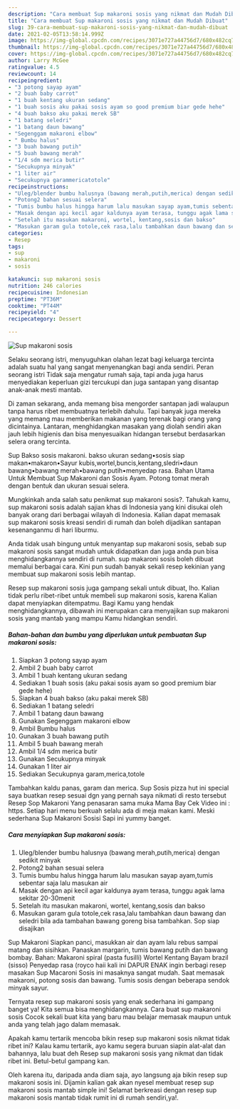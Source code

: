 ```yaml
---
description: "Cara membuat Sup makaroni sosis yang nikmat dan Mudah Dibuat"
title: "Cara membuat Sup makaroni sosis yang nikmat dan Mudah Dibuat"
slug: 39-cara-membuat-sup-makaroni-sosis-yang-nikmat-dan-mudah-dibuat
date: 2021-02-05T13:58:14.999Z
image: https://img-global.cpcdn.com/recipes/3071e727a44756d7/680x482cq70/sup-makaroni-sosis-foto-resep-utama.jpg
thumbnail: https://img-global.cpcdn.com/recipes/3071e727a44756d7/680x482cq70/sup-makaroni-sosis-foto-resep-utama.jpg
cover: https://img-global.cpcdn.com/recipes/3071e727a44756d7/680x482cq70/sup-makaroni-sosis-foto-resep-utama.jpg
author: Larry McGee
ratingvalue: 4.5
reviewcount: 14
recipeingredient:
- "3 potong sayap ayam"
- "2 buah baby carrot"
- "1 buah kentang ukuran sedang"
- "1 buah sosis aku pakai sosis ayam so good premium biar gede hehe"
- "4 buah bakso aku pakai merek SB"
- "1 batang seledri"
- "1 batang daun bawang"
- "Segenggam makaroni elbow"
- " Bumbu halus"
- "3 buah bawang putih"
- "5 buah bawang merah"
- "1/4 sdm merica butir"
- "Secukupnya minyak"
- "1 liter air"
- "Secukupnya garammericatotole"
recipeinstructions:
- "Uleg/blender bumbu halusnya (bawang merah,putih,merica) dengan sedikit minyak"
- "Potong2 bahan sesuai selera"
- "Tumis bumbu halus hingga harum lalu masukan sayap ayam,tumis sebentar saja lalu masukan air"
- "Masak dengan api kecil agar kaldunya ayam terasa, tunggu agak lama sekitar 20-30menit"
- "Setelah itu masukan makaroni, wortel, kentang,sosis dan bakso"
- "Masukan garam gula totole,cek rasa,lalu tambahkan daun bawang dan seledri bila ada tambahan bawang goreng bisa tambahkan. Sop siap disajikan"
categories:
- Resep
tags:
- sup
- makaroni
- sosis

katakunci: sup makaroni sosis 
nutrition: 246 calories
recipecuisine: Indonesian
preptime: "PT36M"
cooktime: "PT44M"
recipeyield: "4"
recipecategory: Dessert

---
```



![Sup makaroni sosis](https://img-global.cpcdn.com/recipes/3071e727a44756d7/680x482cq70/sup-makaroni-sosis-foto-resep-utama.jpg)

Selaku seorang istri, menyuguhkan olahan lezat bagi keluarga tercinta adalah suatu hal yang sangat menyenangkan bagi anda sendiri. Peran seorang istri Tidak saja mengatur rumah saja, tapi anda juga harus menyediakan keperluan gizi tercukupi dan juga santapan yang disantap anak-anak mesti mantab.

Di zaman  sekarang, anda memang bisa mengorder santapan jadi walaupun tanpa harus ribet membuatnya terlebih dahulu. Tapi banyak juga mereka yang memang mau memberikan makanan yang terenak bagi orang yang dicintainya. Lantaran, menghidangkan masakan yang diolah sendiri akan jauh lebih higienis dan bisa menyesuaikan hidangan tersebut berdasarkan selera orang tercinta. 

Sup Bakso sosis makaroni. bakso ukuran sedang•sosis siap makan•makaron•Sayur kubis,wortel,buncis,kentang,sledri•daun bawang•bawang merah•bawang putih•menyedap rasa. Bahan Utama Untuk Membuat Sup Makaroni dan Sosis Ayam. Potong tomat merah dengan bentuk dan ukuran sesuai selera.

Mungkinkah anda salah satu penikmat sup makaroni sosis?. Tahukah kamu, sup makaroni sosis adalah sajian khas di Indonesia yang kini disukai oleh banyak orang dari berbagai wilayah di Indonesia. Kalian dapat memasak sup makaroni sosis kreasi sendiri di rumah dan boleh dijadikan santapan kesenanganmu di hari liburmu.

Anda tidak usah bingung untuk menyantap sup makaroni sosis, sebab sup makaroni sosis sangat mudah untuk didapatkan dan juga anda pun bisa menghidangkannya sendiri di rumah. sup makaroni sosis boleh dibuat memalui berbagai cara. Kini pun sudah banyak sekali resep kekinian yang membuat sup makaroni sosis lebih mantap.

Resep sup makaroni sosis juga gampang sekali untuk dibuat, lho. Kalian tidak perlu ribet-ribet untuk membeli sup makaroni sosis, karena Kalian dapat menyiapkan ditempatmu. Bagi Kamu yang hendak menghidangkannya, dibawah ini merupakan cara menyajikan sup makaroni sosis yang mantab yang mampu Kamu hidangkan sendiri.

<!--inarticleads1-->

##### Bahan-bahan dan bumbu yang diperlukan untuk pembuatan Sup makaroni sosis:

1. Siapkan 3 potong sayap ayam
1. Ambil 2 buah baby carrot
1. Ambil 1 buah kentang ukuran sedang
1. Sediakan 1 buah sosis (aku pakai sosis ayam so good premium biar gede hehe)
1. Siapkan 4 buah bakso (aku pakai merek SB)
1. Sediakan 1 batang seledri
1. Ambil 1 batang daun bawang
1. Gunakan Segenggam makaroni elbow
1. Ambil  Bumbu halus
1. Gunakan 3 buah bawang putih
1. Ambil 5 buah bawang merah
1. Ambil 1/4 sdm merica butir
1. Gunakan Secukupnya minyak
1. Gunakan 1 liter air
1. Sediakan Secukupnya garam,merica,totole


Tambahkan kaldu panas, garam dan merica. Sup Sosis pizza hut ini special saya buatkan resep sesuai dgn yang pernah saya nikmati di resto tersebut Resep Sop Makaroni Yang penasaran sama muka Mama Bay Cek Video ini : https. Setiap hari menu berkuah selalu ada di meja makan kami. Meski sederhana Sup Makaroni Sosisi Sapi ini yummy banget. 

<!--inarticleads2-->

##### Cara menyiapkan Sup makaroni sosis:

1. Uleg/blender bumbu halusnya (bawang merah,putih,merica) dengan sedikit minyak
1. Potong2 bahan sesuai selera
1. Tumis bumbu halus hingga harum lalu masukan sayap ayam,tumis sebentar saja lalu masukan air
1. Masak dengan api kecil agar kaldunya ayam terasa, tunggu agak lama sekitar 20-30menit
1. Setelah itu masukan makaroni, wortel, kentang,sosis dan bakso
1. Masukan garam gula totole,cek rasa,lalu tambahkan daun bawang dan seledri bila ada tambahan bawang goreng bisa tambahkan. Sop siap disajikan


Sup Makaroni Siapkan panci, masukkan air dan ayam lalu rebus sampai matang dan sisihkan. Panaskan margarin, tumis bawang putih dan bawang bombay. Bahan: Makaroni spiral (pasta fusilli) Wortel Kentang Bayam brazil (sisso) Penyedap rasa (royco haii kali ini DAPUR ENAK ingin berbagi resep masakan Sup Macaroni Sosis ini masaknya sangat mudah. Saat memasak makaroni, potong sosis dan bawang. Tumis sosis dengan beberapa sendok minyak sayur. 

Ternyata resep sup makaroni sosis yang enak sederhana ini gampang banget ya! Kita semua bisa menghidangkannya. Cara buat sup makaroni sosis Cocok sekali buat kita yang baru mau belajar memasak maupun untuk anda yang telah jago dalam memasak.

Apakah kamu tertarik mencoba bikin resep sup makaroni sosis nikmat tidak ribet ini? Kalau kamu tertarik, ayo kamu segera buruan siapin alat-alat dan bahannya, lalu buat deh Resep sup makaroni sosis yang nikmat dan tidak ribet ini. Betul-betul gampang kan. 

Oleh karena itu, daripada anda diam saja, ayo langsung aja bikin resep sup makaroni sosis ini. Dijamin kalian gak akan nyesel membuat resep sup makaroni sosis mantab simple ini! Selamat berkreasi dengan resep sup makaroni sosis mantab tidak rumit ini di rumah sendiri,ya!.

